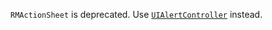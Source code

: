 `RMActionSheet` is deprecated. Use [`UIAlertController`](https://developer.apple.com/library/prerelease/ios/documentation/UIKit/Reference/UIAlertController_class/index.html#//apple_ref/doc/uid/TP40014538) instead.

